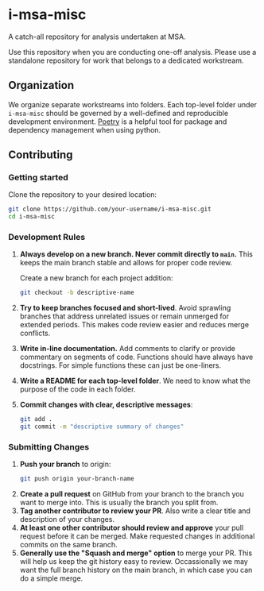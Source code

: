 # i-msa-misc
A catch-all repository for analysis undertaken at MSA.

Use this repository when you are conducting one-off analysis. Please use a standalone repository for work that belongs to a dedicated workstream.

## Organization

We organize separate workstreams into folders. Each top-level folder under `i-msa-misc` should be governed by a well-defined and reproducible development environment. [Poetry](https://python-poetry.org/) is a helpful tool for package and dependency management when using python.

## Contributing

### Getting started

Clone the repository to your desired location:
```bash
git clone https://github.com/your-username/i-msa-misc.git
cd i-msa-misc
```

### Development Rules

1. **Always develop on a new branch. Never commit directly to `main`.** This keeps the main branch stable and allows for proper code review.

    Create a new branch for each project addition:
    ```bash
    git checkout -b descriptive-name
    ```

2. **Try to keep branches focused and short-lived**. Avoid sprawling branches that address unrelated issues or remain unmerged for extended periods. This makes code review easier and reduces merge conflicts.

3. **Write in-line documentation.** Add comments to clarify or provide commentary on segments of code. Functions should have always have docstrings. For simple functions these can just be one-liners.

4. **Write a README for each top-level folder**. We need to know what the purpose of the code in each folder.

5. **Commit changes with clear, descriptive messages**:
    ```bash
    git add .
    git commit -m "descriptive summary of changes"
    ```

### Submitting Changes

1. **Push your branch** to origin:
    ```bash
    git push origin your-branch-name
    ```
2. **Create a pull request** on GitHub from your branch to the branch you want to merge into. This is usually the branch you split from.
3. **Tag another contributor to review your PR**. Also write a clear title and description of your changes.
4. **At least one other contributor should review and approve** your pull request before it can be merged. Make requested changes in additional commits on the same branch.
5. **Generally use the "Squash and merge" option** to merge your PR. This will help us keep the git history easy to review. Occassionally we may want the full branch history on the main branch, in which case you can do a simple merge.
